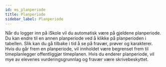 ```yaml
---
id: ms_planperiode
title: Planperiode
sidebar_label: Planperiode
---
```


Når du logger inn på iSkole vil du automatisk være på gjeldene planperiode. Du kan endre til en annen planperiode ved å klikke på planperioden i tabellen. Slik kan du gå tilbake i tid å se på fravær, prøver og karakterer. Hvis du går frem en planperiode, vil innholdet være begrenset frem til timeplanlegger offentliggjør timeplanen. Hvis du enderer planperiode, vil mye av elevenes vurderingsgrunnlag og fravær være skrivebeskyttet.